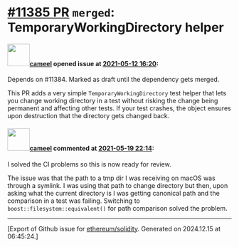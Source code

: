 # [\#11385 PR](https://github.com/ethereum/solidity/pull/11385) `merged`: TemporaryWorkingDirectory helper

#### <img src="https://avatars.githubusercontent.com/u/137030?v=4" width="50">[cameel](https://github.com/cameel) opened issue at [2021-05-12 16:20](https://github.com/ethereum/solidity/pull/11385):

Depends on #11384. Marked as draft until the dependency gets merged.

This PR adds a very simple `TemporaryWorkingDirectory` test helper that lets you change working directory in a test without risking the change being permanent and affecting other tests. If your test crashes, the object ensures upon destruction that the directory gets changed back.

#### <img src="https://avatars.githubusercontent.com/u/137030?v=4" width="50">[cameel](https://github.com/cameel) commented at [2021-05-19 22:14](https://github.com/ethereum/solidity/pull/11385#issuecomment-844533291):

I solved the CI problems so this is now ready for review.

The issue was that the path to a tmp dir I was receiving on macOS was through a symlink. I was using that path to change directory but then, upon asking what the current directory is I was getting canonical path and the comparison in a test was failing. Switching to `boost::filesystem::equivalent()` for path comparison solved the problem.


-------------------------------------------------------------------------------



[Export of Github issue for [ethereum/solidity](https://github.com/ethereum/solidity). Generated on 2024.12.15 at 06:45:24.]
